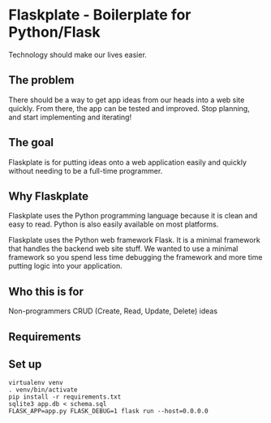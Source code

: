 # Flaskplate - Boilerplate for Python/Flask

Technology should make our lives easier.


## The problem

There should be a way to get app ideas from our heads into a web site quickly. From there, the app can be tested and improved. Stop planning, and start implementing and iterating!


## The goal

Flaskplate is for putting ideas onto a web application easily and quickly without needing to be a full-time programmer.


## Why Flaskplate

Flaskplate uses the Python programming language because it is clean and easy to read. Python is also easily available on most platforms.

Flaskplate uses the Python web framework Flask. It is a minimal framework that handles the backend web site stuff. We wanted to use a minimal framework so you spend less time debugging the framework and more time putting logic into your application.


## Who this is for

Non-programmers
CRUD (Create, Read, Update, Delete) ideas


## Requirements




## Set up

```
virtualenv venv
. venv/bin/activate
pip install -r requirements.txt
sqlite3 app.db < schema.sql
FLASK_APP=app.py FLASK_DEBUG=1 flask run --host=0.0.0.0
```
